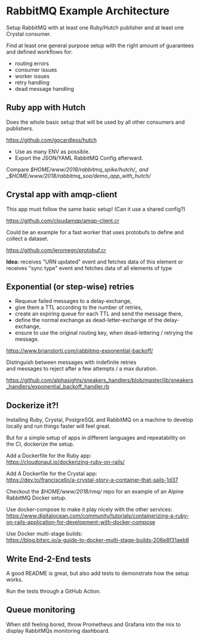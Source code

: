 # RabbitMQ Example Architecture

Setup RabbitMQ with at least one Ruby/Hutch publisher and at least one Crystal consumer.

Find at least one general purpose setup with the right amount of guarantees and defined workflows for:

* routing errors
* consumer issues
* worker issues
* retry handling
* dead message handling


## Ruby app with Hutch

Does the whole basic setup that will be used by all other consumers and publishers.

https://github.com/gocardless/hutch

* Use as many ENV as possible.
* Export the JSON/YAML RabbitMQ Config afterward.

Compare _$HOME/www/2018/rabbitmq_spike/hutch/_  
and _$HOME/www/2018/rabbitmq_soa/demo_app_with_hutch/_


## Crystal app with amqp-client

This app must follow the same basic setup! (Can it use a shared config?)

https://github.com/cloudamqp/amqp-client.cr

Could be an example for a fast worker that uses protobufs to define and collect a dataset.

https://github.com/jeromegn/protobuf.cr

**Idea:** receives "URN updated" event and fetches data of this element or  
      receives "sync type" event and fetches data of all elements of type


## Exponential (or step-wise) retries

* Requeue failed messages to a delay-exchange,
* give them a TTL according to the number of retries,
* create an expiring queue for each TTL and send the message there,
* define the normal exchange as dead-letter-exchange of the delay-exchange,
* ensure to use the original routing key, when dead-lettering / retrying the message.

https://www.brianstorti.com/rabbitmq-exponential-backoff/

Distinguish between messages with indefinite retries  
and messages to reject after a few attempts / a max duration.

https://github.com/alphasights/sneakers_handlers/blob/master/lib/sneakers_handlers/exponential_backoff_handler.rb


## Dockerize it?!

Installing Ruby, Crystal, PostgreSQL and RabbitMQ on a machine to develop locally and run things faster will feel great.

But for a simple setup of apps in different languages and repeatability on the CI, dockerize the setup.

Add a Dockerfile for the Ruby app:  
https://cloudonaut.io/dockerizing-ruby-on-rails/

Add A Dockerfile for the Crystal app:  
https://dev.to/franciscello/a-crystal-story-a-container-that-sails-1d37

Checkout the _$HOME/www/2018/rmq/_ repo for an example of an Alpine RabbitMQ Docker setup.

Use docker-compose to make it play nicely with the other services:
https://www.digitalocean.com/community/tutorials/containerizing-a-ruby-on-rails-application-for-development-with-docker-compose

Use Docker multi-stage builds:  
https://blog.bitsrc.io/a-guide-to-docker-multi-stage-builds-206e8f31aeb8



## Write End-2-End tests

A good README is great, but also add tests to demonstrate how the setup works.

Run the tests through a GitHub Action.

## Queue monitoring

When still feeling bored, throw Prometheus and Grafana into the mix to display RabbitMQs monitoring dashboard.
